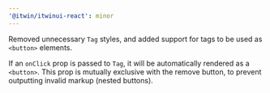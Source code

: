 ```yaml
---
'@itwin/itwinui-react': minor
---
```


Removed unnecessary `Tag` styles, and added support for tags to be used as `<button>` elements.

If an `onClick` prop is passed to `Tag`, it will be automatically rendered as a `<button>`. This prop is mutually exclusive with the remove button, to prevent outputting invalid markup (nested buttons).
